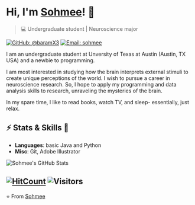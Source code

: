 # Hi, I'm [Sohmee](https://baramX3.github.io)! 👋

> 💻 Undergraduate student | Neuroscience major

[![GitHub: @baramX3](https://img.shields.io/github/followers/availchet?label=follow&style=social)](https://github.com/baramX3)
[![Email: sohmee](https://img.shields.io/badge/Email-sohmee-red)](mailto:sohmeekim@utexas.edu)

I am an undergraduate student at Unversity of Texas at Austin (Austin, TX USA) and a newbie to programming.

I am most interested in studying how the brain interprets external stimuli to create unique perceptions of the world. I wish to pursue a career in neuroscience research. So, I hope to apply my programming and data analysis skills to research, unraveling the mysteries of the brain.

In my spare time, I like to read books, watch TV, and sleep- essentially, just relax.

## ⚡ Stats & Skills 🎉
- **Languages**: basic Java and Python
- **Misc**: Git, Adobe Illustrator

![Sohmee's GitHub Stats](https://github-readme-stats.vercel.app/api?username=baramX3&hide=["issues"]&show_icons=true)

[![HitCount](http://hits.dwyl.com/baramX3/baramX3.svg)](http://hits.dwyl.com/baramX3/baramX3)
![Visitors](https://visitor-badge.laobi.icu/badge?page_id=baramX3)
---
⭐️ From [Sohmee](https://github.com/baramX3)
